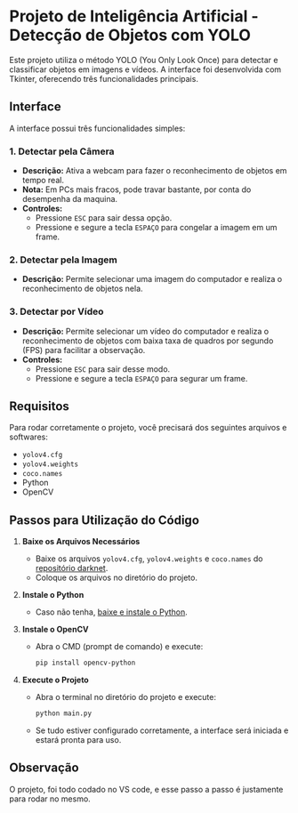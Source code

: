 # Projeto de Inteligência Artificial - Detecção de Objetos com YOLO

Este projeto utiliza o método YOLO (You Only Look Once) para detectar e classificar objetos em imagens e vídeos. A interface foi desenvolvida com Tkinter, oferecendo três funcionalidades principais.

## Interface

A interface possui três funcionalidades simples:

### 1. Detectar pela Câmera
- **Descrição:** Ativa a webcam para fazer o reconhecimento de objetos em tempo real.
- **Nota:** Em PCs mais fracos, pode travar bastante, por conta do desempenha da maquina.
- **Controles:**
  - Pressione `ESC` para sair dessa opção.
  - Pressione e segure a tecla `ESPAÇO` para congelar a imagem em um frame.

### 2. Detectar pela Imagem
- **Descrição:** Permite selecionar uma imagem do computador e realiza o reconhecimento de objetos nela.

### 3. Detectar por Vídeo
- **Descrição:** Permite selecionar um vídeo do computador e realiza o reconhecimento de objetos com baixa taxa de quadros por segundo (FPS) para facilitar a observação.
- **Controles:**
  - Pressione `ESC` para sair desse modo.
  - Pressione e segure a tecla `ESPAÇO` para segurar um frame.

## Requisitos

Para rodar corretamente o projeto, você precisará dos seguintes arquivos e softwares:

- `yolov4.cfg`
- `yolov4.weights`
- `coco.names`
- Python
- OpenCV

## Passos para Utilização do Código

1. **Baixe os Arquivos Necessários**
   - Baixe os arquivos `yolov4.cfg`, `yolov4.weights` e `coco.names` do [repositório darknet](https://github.com/AlexeyAB/darknet?tab=readme-ov-file#pre-trained-models).
   - Coloque os arquivos no diretório do projeto.

2. **Instale o Python**
   - Caso não tenha, [baixe e instale o Python](https://www.python.org/downloads/).

3. **Instale o OpenCV**
   - Abra o CMD (prompt de comando) e execute:
     ```bash
     pip install opencv-python
     ```

4. **Execute o Projeto**
   - Abra o terminal no diretório do projeto e execute:
     ```bash
     python main.py
     ```
   - Se tudo estiver configurado corretamente, a interface será iniciada e estará pronta para uso.

## Observação
O projeto, foi todo codado no VS code, e esse passo a passo é justamente para rodar no mesmo.




